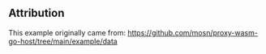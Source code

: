 ## Attribution

This example originally came from:
https://github.com/mosn/proxy-wasm-go-host/tree/main/example/data